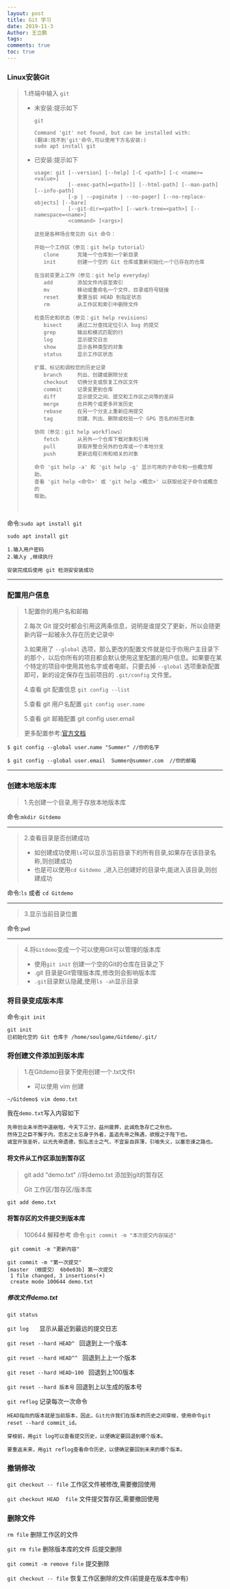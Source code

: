 ```yaml
---
layout: post
title: Git 学习
date: 2019-11-3
Author: 王立鹏 
tags:
comments: true
toc: true
---
```



### Linux安装Git

> 1.终端中输入 `git`
>
> - 未安装:提示如下
>
> 	```
> 	git
> 	
> 	Command 'git' not found, but can be installed with:
> 	(翻译:找不到'git'命令,可以使用下方名安装:)
> 	sudo apt install git
> 	
> 	```
>
> - 已安装:提示如下
>
> 	```
> 	usage: git [--version] [--help] [-C <path>] [-c <name>=<value>]
> 	           [--exec-path[=<path>]] [--html-path] [--man-path] [--info-path]
> 	           [-p | --paginate | --no-pager] [--no-replace-objects] [--bare]
> 	           [--git-dir=<path>] [--work-tree=<path>] [--namespace=<name>]
> 	           <command> [<args>]
> 	
> 	这些是各种场合常见的 Git 命令：
> 	
> 	开始一个工作区（参见：git help tutorial）
> 	   clone      克隆一个仓库到一个新目录
> 	   init       创建一个空的 Git 仓库或重新初始化一个已存在的仓库
> 	
> 	在当前变更上工作（参见：git help everyday）
> 	   add        添加文件内容至索引
> 	   mv         移动或重命名一个文件、目录或符号链接
> 	   reset      重置当前 HEAD 到指定状态
> 	   rm         从工作区和索引中删除文件
> 	
> 	检查历史和状态（参见：git help revisions）
> 	   bisect     通过二分查找定位引入 bug 的提交
> 	   grep       输出和模式匹配的行
> 	   log        显示提交日志
> 	   show       显示各种类型的对象
> 	   status     显示工作区状态
> 	
> 	扩展、标记和调校您的历史记录
> 	   branch     列出、创建或删除分支
> 	   checkout   切换分支或恢复工作区文件
> 	   commit     记录变更到仓库
> 	   diff       显示提交之间、提交和工作区之间等的差异
> 	   merge      合并两个或更多开发历史
> 	   rebase     在另一个分支上重新应用提交
> 	   tag        创建、列出、删除或校验一个 GPG 签名的标签对象
> 	
> 	协同（参见：git help workflows）
> 	   fetch      从另外一个仓库下载对象和引用
> 	   pull       获取并整合另外的仓库或一个本地分支
> 	   push       更新远程引用和相关的对象
> 	
> 	命令 'git help -a' 和 'git help -g' 显示可用的子命令和一些概念帮助。
> 	查看 'git help <命令>' 或 'git help <概念>' 以获取给定子命令或概念的
> 	帮助。
> 	```
>
>
> ​	

命令:`sudo apt install git`

```
sudo apt install git

1.输入用户密码
2.输入y ,继续执行

安装完成后使用 git 检测安安装成功
```

---

### 配置用户信息

> 1.配置你的用户名和邮箱
>
> 2.每次 Git 提交时都会引用这两条信息，说明是谁提交了更新，所以会随更新内容一起被永久存在历史记录中
>
> 3.如果用了 `--global` 选项，那么更改的配置文件就是位于你用户主目录下的那个，以后你所有的项目都会默认使用这里配置的用户信息。如果要在某个特定的项目中使用其他名字或者电邮，只要去掉 `--global` 选项重新配置即可，新的设定保存在当前项目的 `.git/config` 文件里。
>
> 4.查看 git 配置信息 `git config --list`
>
> 5.查看 git 用户名配置 `git config user.name`
>
> 5.查看 git 邮箱配置 git config user.email
>
> 更多配置参考:[官方文档](https://git-scm.com/book/zh/v1/%E8%B5%B7%E6%AD%A5-%E5%88%9D%E6%AC%A1%E8%BF%90%E8%A1%8C-Git-%E5%89%8D%E7%9A%84%E9%85%8D%E7%BD%AE)

```
$ git config --global user.name "Summer" //你的名字

$ git config --global user.email  Summer@summer.com  //你的邮箱
```

---

###  创建本地版本库

> 1.先创建一个目录,用于存放本地版本库 

命令:`mkdir Gitdemo`

---

> 2.查看目录是否创建成功 
>
> - 如创建成功使用`ls`可以显示当前目录下的所有目录,如果存在该目录名称,则创建成功
> - 也是可以使用`cd Gitdemo `,进入已创建好的目录中,能进入该目录,则创建成功

命令:`ls` 或者 `cd Gitdemo `   

---

> 3.显示当前目录位置

命令:`pwd`

---

> 4.将`Gitdemo`变成一个可以使用Git可以管理的版本库 
>
> - 使用`git init` 创建一个空的Git的仓库在目录之下
> - .git 目录是Git管理版本库,修改则会影响版本库 
> - `.git`目录默认隐藏,使用`ls -ah`显示目录

### 将目录变成版本库

命令:`git init`

```
git init
已初始化空的 Git 仓库于 /home/soulgame/Gitdemo/.git/
```

### 将创建文件添加到版本库

> 1.在Gitdemo目录下使用创建一个.txt文件t
>
> - 可以使用 vim 创建 

```
~/Gitdemo$ vim demo.txt
```

我在`demo.txt`写入内容如下

```
先帝创业未半而中道崩殂，今天下三分，益州疲弊，此诚危急存亡之秋也。
然侍卫之臣不懈于内，忠志之士忘身于外者，盖追先帝之殊遇，欲报之于陛下也。
诚宜开张圣听，以光先帝遗德，恢弘志士之气，不宜妄自菲薄，引喻失义，以塞忠谏之路也。
```

#### 将文件从工作区添加到暂存区

> git add "demo.txt"   //将demo.txt 添加到git的暂存区
>
> Git 工作区/暂存区/版本库 

`git add demo.txt`

#### 将暂存区的文件提交到版本库

> 100644 解释参考      命令:`git commit -m "本次提交内容描述"`

` git commit -m "更新内容"`

```
git commit -m "第一次提交"
[master （根提交） 6b0e03b] 第一次提交
 1 file changed, 3 insertions(+)
 create mode 100644 demo.txt
```

#####  修改文件demo.txt

`git status` 







`git log   ` 	显示从最近到最远的提交日志

`git reset --hard HEAD^ `	回退到上一个版本

`git reset --hard HEAD^^ `	回退到上上一个版本

`git reset --hard HEAD~100 `	回退到上100版本 

`git reset --hard 版本号`	回退到上以生成的版本号

`git reflog`	记录每次一次命令

```
HEAD指向的版本就是当前版本，因此，Git允许我们在版本的历史之间穿梭，使用命令git reset --hard commit_id。

穿梭前，用git log可以查看提交历史，以便确定要回退到哪个版本。

要重返未来，用git reflog查看命令历史，以便确定要回到未来的哪个版本。
```



### 撤销修改



`git checkout -- file`	工作区文件被修改,需要撤回使用

`git checkout HEAD  file` 文件提交暂存区,需要撤回使用



### 删除文件

`rm file`	删除工作区的文件

`git rm file`	删除版本库的文件 后提交删除

`git commit -m remove file` 	提交删除

`git checkout -- file` 恢复工作区删除的文件(前提是在版本库中有)

